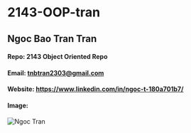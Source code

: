 # 2143-OOP-tran
## Ngoc Bao Tran Tran
#### Repo: 2143 Object Oriented Repo
#### Email: tnbtran2303@gmail.com
#### Website: https://www.linkedin.com/in/ngoc-t-180a701b7/
#### Image:
![Ngoc Tran](https://scontent-dfw5-2.xx.fbcdn.net/v/t1.6435-9/150252664_3212757495491749_3556609795780979323_n.jpg?_nc_cat=106&ccb=1-7&_nc_sid=174925&_nc_ohc=1De-Px1r3TkAX97RNSG&tn=B5BlpTkn4I7rmg_i&_nc_ht=scontent-dfw5-2.xx&oh=00_AT9M8-nbxQH6OBxdr3fPMgNm2GWBibFVW5PbMqA08VGWNQ&oe=632BFE9F)
